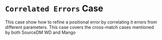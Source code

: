 # `Correlated Errors` Case

This case show how to refine a positional error by correlating it errors from different parameters.
This case covers the cross-match cases mentioned by both SourceDM  WD and Mango